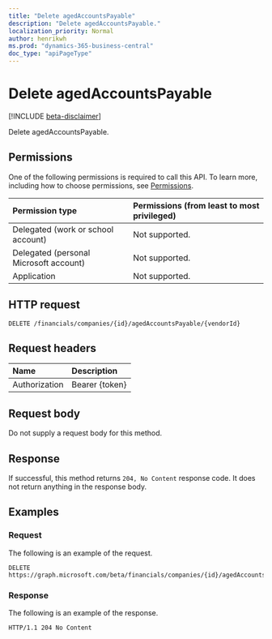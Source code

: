 ```yaml
---
title: "Delete agedAccountsPayable"
description: "Delete agedAccountsPayable."
localization_priority: Normal
author: henrikwh
ms.prod: "dynamics-365-business-central"
doc_type: "apiPageType"
---
```


# Delete agedAccountsPayable

[!INCLUDE [beta-disclaimer](../../includes/beta-disclaimer.md)]

Delete agedAccountsPayable.

## Permissions

One of the following permissions is required to call this API. To learn more, including how to choose permissions, see [Permissions](/graph/permissions-reference).

| Permission type                        | Permissions (from least to most privileged) |
|:---------------------------------------|:--------------------------------------------|
| Delegated (work or school account)     | Not supported. |
| Delegated (personal Microsoft account) | Not supported. |
| Application                            | Not supported. |

## HTTP request

<!-- { "blockType": "ignored" } -->

```http
DELETE /financials/companies/{id}/agedAccountsPayable/{vendorId}
```

## Request headers

| Name          | Description   |
|:--------------|:--------------|
| Authorization | Bearer {token} |

## Request body

Do not supply a request body for this method.

## Response

If successful, this method returns `204, No Content` response code. It does not return anything in the response body.

## Examples

### Request

The following is an example of the request.
<!-- {
  "blockType": "request",
  "name": "delete_agedaccountspayable"
}-->

```http
DELETE https://graph.microsoft.com/beta/financials/companies/{id}/agedAccountsPayable/{vendorId}
```

### Response

The following is an example of the response.

<!-- {
  "blockType": "response",
  "truncated": true
} -->

```http
HTTP/1.1 204 No Content
```

<!-- uuid: 16cd6b66-4b1a-43a1-adaf-3a886856ed98
2019-02-04 14:57:30 UTC -->
<!-- {
  "type": "#page.annotation",
  "description": "Delete agedAccountsPayable",
  "keywords": "",
  "section": "documentation",
  "tocPath": ""
}-->
